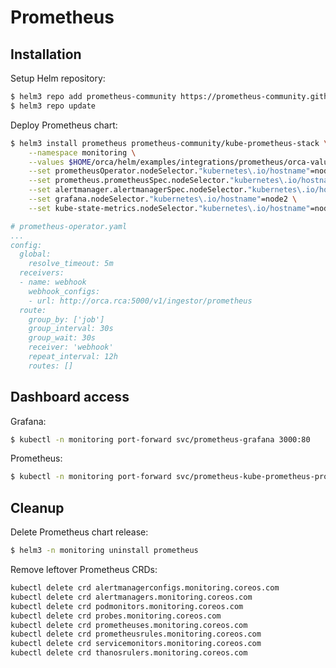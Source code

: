 # Prometheus

## Installation

Setup Helm repository:

```bash
$ helm3 repo add prometheus-community https://prometheus-community.github.io/helm-charts
$ helm3 repo update
```

Deploy Prometheus chart:

```bash
$ helm3 install prometheus prometheus-community/kube-prometheus-stack \
    --namespace monitoring \
    --values $HOME/orca/helm/examples/integrations/prometheus/orca-values.yaml \
    --set prometheusOperator.nodeSelector."kubernetes\.io/hostname"=node2 \
    --set prometheus.prometheusSpec.nodeSelector."kubernetes\.io/hostname"=node2 \
    --set alertmanager.alertmanagerSpec.nodeSelector."kubernetes\.io/hostname"=node2 \
    --set grafana.nodeSelector."kubernetes\.io/hostname"=node2 \
    --set kube-state-metrics.nodeSelector."kubernetes\.io/hostname"=node2
```

```yaml
# prometheus-operator.yaml
...
config:
  global:
    resolve_timeout: 5m
  receivers:
  - name: webhook
    webhook_configs:
    - url: http://orca.rca:5000/v1/ingestor/prometheus
  route:
    group_by: ['job']
    group_interval: 30s
    group_wait: 30s
    receiver: 'webhook'
    repeat_interval: 12h
    routes: []
```

## Dashboard access

Grafana:

```bash
$ kubectl -n monitoring port-forward svc/prometheus-grafana 3000:80
```

Prometheus:

```bash
$ kubectl -n monitoring port-forward svc/prometheus-kube-prometheus-prometheus 9090
```

## Cleanup

Delete Prometheus chart release:

```bash
$ helm3 -n monitoring uninstall prometheus
```

Remove leftover Prometheus CRDs:

```bash
kubectl delete crd alertmanagerconfigs.monitoring.coreos.com
kubectl delete crd alertmanagers.monitoring.coreos.com
kubectl delete crd podmonitors.monitoring.coreos.com
kubectl delete crd probes.monitoring.coreos.com
kubectl delete crd prometheuses.monitoring.coreos.com
kubectl delete crd prometheusrules.monitoring.coreos.com
kubectl delete crd servicemonitors.monitoring.coreos.com
kubectl delete crd thanosrulers.monitoring.coreos.com
```
